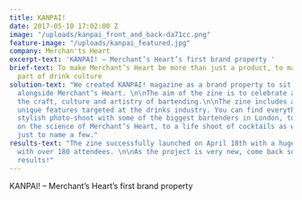 ```yaml
---
title: KANPAI!
date: 2017-05-10 17:02:00 Z
image: "/uploads/kanpai_front_and_back-da71cc.png"
feature-image: "/uploads/kanpai_featured.jpg"
company: Merchan'ts Heart
excerpt-text: 'KANPAI! – Merchant’s Heart’s first brand property '
brief-text: To make Merchant’s Heart be more than just a product, to make it an essential
  part of drink culture
solution-text: "We created KANPAI! magazine as a brand property to sit independently
  alongside Merchant’s Heart. \n\nThe aim of the zine is to celebrate and inspire
  the craft, culture and artistry of bartending.\n\nThe zine includes a series of
  unique features targeted at the drinks industry. You can find everything from a
  stylish photo-shoot with some of the biggest bartenders in London, to a comic strip
  on the science of Merchant’s Heart, to a life shoot of cocktails as works of art,
  just to name a few."
results-text: "The zine successfully launched on April 18th with a huge party in Soho
  with over 180 attendees. \n\nAs the project is very new, come back soon for more
  results!"
---
```


KANPAI! – Merchant’s Heart’s first brand property 